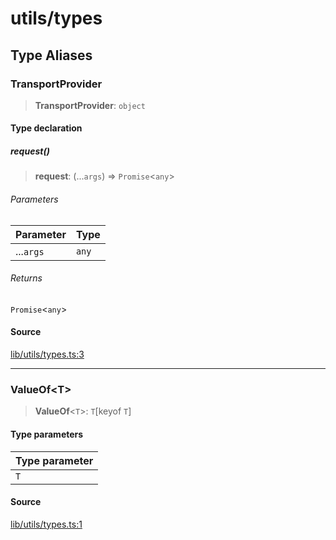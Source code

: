 # utils/types

## Type Aliases

### TransportProvider

> **TransportProvider**: `object`

#### Type declaration

##### request()

> **request**: (...`args`) => `Promise`\<`any`\>

###### Parameters

| Parameter | Type |
| :------ | :------ |
| ...`args` | `any` |

###### Returns

`Promise`\<`any`\>

#### Source

[lib/utils/types.ts:3](https://github.com/PufferFinance/puffer-sdk/blob/27df411d5247e5fbf1e0eef219e9ba2b85ebf896/lib/utils/types.ts#L3)

***

### ValueOf\<T\>

> **ValueOf**\<`T`\>: `T`\[keyof `T`\]

#### Type parameters

| Type parameter |
| :------ |
| `T` |

#### Source

[lib/utils/types.ts:1](https://github.com/PufferFinance/puffer-sdk/blob/27df411d5247e5fbf1e0eef219e9ba2b85ebf896/lib/utils/types.ts#L1)
